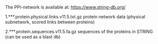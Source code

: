 The PPI-network is available at: https://www.string-db.org/

1.***.protein.physical.links.v11.5.txt.gz  protein network data (physical subnetwork, scored links between proteins)

2.***.protein.sequences.v11.5.fa.gz  sequences of the proteins in STRING (can be used as a blast db)
